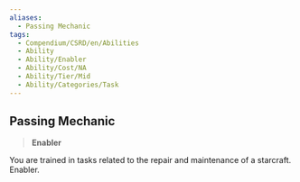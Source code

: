 ```yaml
---
aliases:
  - Passing Mechanic
tags:
  - Compendium/CSRD/en/Abilities
  - Ability
  - Ability/Enabler
  - Ability/Cost/NA
  - Ability/Tier/Mid
  - Ability/Categories/Task
---
```

    
      
## Passing Mechanic      
>**Enabler**    
      
You are trained in tasks related to the repair and maintenance of a starcraft. Enabler.